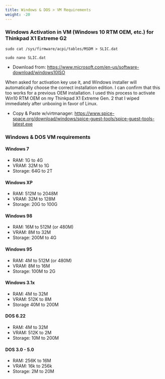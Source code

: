 ```yaml
---
title: Windows & DOS > VM Requirements
weight: -20
---
```


### Windows Activation in VM (Windows 10 RTM OEM, etc.) for Thinkpad X1 Extreme G2
    sudo cat /sys/firmware/acpi/tables/MSDM > SLIC.dat

    sudo nano SLIC.dat

- Download from: https://www.microsoft.com/en-us/software-download/windows10ISO

When asked for activation key use it, and Windows installer will automatically choose the correct installation edition.  I can confirm that this too works for a previous OEM installation.  I used this process to activate Win10 RTM OEM on my Thinkpad X1 Extreme Gen. 2 that I wiped immediately after unboxing in favor of Linux.

- Copy & Paste w/virtmanager: https://www.spice-space.org/download/windows/spice-guest-tools/spice-guest-tools-latest.exe

### Windows & DOS VM requirements

#### Windows 7
- RAM: 1G to 4G
- VRAM: 32M to 1G
- Storage: 64G to 2T

#### Windows XP
- RAM: 512M to 2048M
- VRAM: 32M to 128M
- Storage: 20G to 100G

#### Windows 98
- RAM: 16M to 512M (or 480M)
- VRAM: 8M to 32M
- Storage: 200M to 4G

#### Windows 95
- RAM: 4M to 512M (or 480M)
- VRAM: 8M to 16M
- Storage: 100M to 2G

#### Windows 3.1x
- RAM: 4M to 32M
- VRAM: 512K to 8M
- Storage 40M to 200M

#### DOS 6.22
- RAM: 4M to 32M
- VRAM: 512K to 2M
- Storage: 10M to 200M

#### DOS 3.0 - 5.0
- RAM: 256K to 16M
- VRAM: 16k to 256k
- Storage: 2M to 20M
